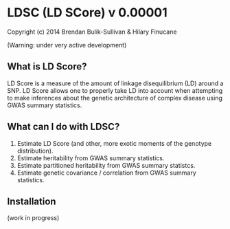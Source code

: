 LDSC (LD SCore) v 0.00001
======================

Copyright (c) 2014 Brendan Bulik-Sullivan & Hilary Finucane

(Warning: under very active development)


What is LD Score?
--------------

LD Score is a measure of the amount of linkage disequilibrium (LD) around a SNP. 
LD Score allows one to properly take LD into account when attempting to make 
inferences about the genetic architecture of complex disease using GWAS summary 
statistics.

What can I do with LDSC?
---------------------

1. Estimate LD Score (and other, more exotic moments of the genotype distribution).
2. Estimate heritability from GWAS summary statistics.
3. Estimate partitioned heritability from GWAS summary statistcs.
4. Estimate genetic covariance / correlation from GWAS summary statistics.


Installation
-----------

(work in progress)
